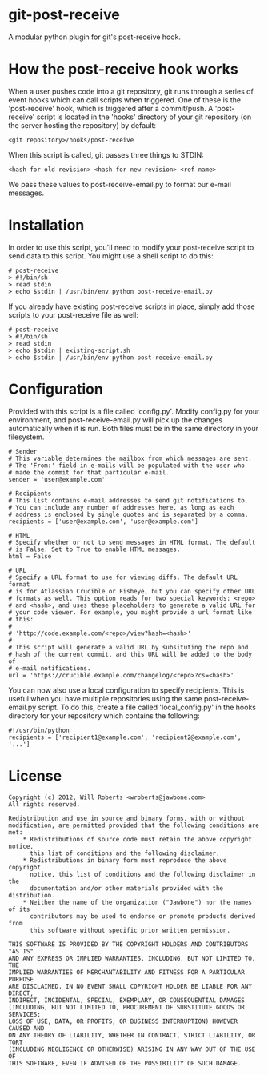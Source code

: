 git-post-receive
================
A modular python plugin for git's post-receive hook.

How the post-receive hook works
===============================
When a user pushes code into a git repository, git runs through a series of
event hooks which can call scripts when triggered. One of these is the
'post-receive' hook, which is triggered after a commit/push. A
'post-receive' script is located in the 'hooks' directory of your git
repository (on the server hosting the repository) by default:

    <git repository>/hooks/post-receive

When this script is called, git passes three things to STDIN:

    <hash for old revision> <hash for new revision> <ref name>

We pass these values to post-receive-email.py to format our e-mail messages.

Installation
============
In order to use this script, you'll need to modify your post-receive script
to send data to this script. You might use a shell script to do this:

    # post-receive
    > #!/bin/sh
    > read stdin
    > echo $stdin | /usr/bin/env python post-receive-email.py

If you already have existing post-receive scripts in place, simply add those
scripts to your post-receive file as well:

    # post-receive
    > #!/bin/sh
    > read stdin
    > echo $stdin | existing-script.sh
    > echo $stdin | /usr/bin/env python post-receive-email.py

Configuration
=============
Provided with this script is a file called 'config.py'. Modify config.py 
for your environment, and post-receive-email.py will pick up the changes 
automatically when it is run. Both files must be in the same directory 
in your filesystem.


    # Sender
    # This variable determines the mailbox from which messages are sent.
    # The 'From:' field in e-mails will be populated with the user who
    # made the commit for that particular e-mail.
    sender = 'user@example.com'

    # Recipients
    # This list contains e-mail addresses to send git notifications to.
    # You can include any number of addresses here, as long as each 
    # address is enclosed by single quotes and is separated by a comma.
    recipients = ['user@example.com', 'user@example.com']

    # HTML
    # Specify whether or not to send messages in HTML format. The default
    # is False. Set to True to enable HTML messages.
    html = False

    # URL
    # Specify a URL format to use for viewing diffs. The default URL format
    # is for Atlassian Crucible or Fisheye, but you can specify other URL
    # formats as well. This option reads for two special keywords: <repo>
    # and <hash>, and uses these placeholders to generate a valid URL for
    # your code viewer. For example, you might provide a url format like
    # this:
    #
    # 'http://code.example.com/<repo>/view?hash=<hash>'
    #
    # This script will generate a valid URL by subsituting the repo and
    # hash of the current commit, and this URL will be added to the body of
    # e-mail notifications.
    url = 'https://crucible.example.com/changelog/<repo>?cs=<hash>'

You can now also use a local configuration to specify recipients. This is
useful when you have multiple repositories using the same post-receive-email.py
script. To do this, create a file called 'local_config.py' in the hooks directory
for your repository which contains the following:

    #!/usr/bin/python
    recipients = ['recipient1@example.com', 'recipient2@example.com', '...']

License
=======

    Copyright (c) 2012, Will Roberts <wroberts@jawbone.com>
    All rights reserved.

    Redistribution and use in source and binary forms, with or without
    modification, are permitted provided that the following conditions are met:
        * Redistributions of source code must retain the above copyright notice,
          this list of conditions and the following disclaimer.
        * Redistributions in binary form must reproduce the above copyright
          notice, this list of conditions and the following disclaimer in the
          documentation and/or other materials provided with the distribution.
        * Neither the name of the organization ("Jawbone") nor the names of its
          contributors may be used to endorse or promote products derived from
          this software without specific prior written permission.

    THIS SOFTWARE IS PROVIDED BY THE COPYRIGHT HOLDERS AND CONTRIBUTORS "AS IS"
    AND ANY EXPRESS OR IMPLIED WARRANTIES, INCLUDING, BUT NOT LIMITED TO, THE
    IMPLIED WARRANTIES OF MERCHANTABILITY AND FITNESS FOR A PARTICULAR PURPOSE
    ARE DISCLAIMED. IN NO EVENT SHALL COPYRIGHT HOLDER BE LIABLE FOR ANY DIRECT,
    INDIRECT, INCIDENTAL, SPECIAL, EXEMPLARY, OR CONSEQUENTIAL DAMAGES
    (INCLUDING, BUT NOT LIMITED TO, PROCUREMENT OF SUBSTITUTE GOODS OR SERVICES;
    LOSS OF USE, DATA, OR PROFITS; OR BUSINESS INTERRUPTION) HOWEVER CAUSED AND
    ON ANY THEORY OF LIABILITY, WHETHER IN CONTRACT, STRICT LIABILITY, OR TORT
    (INCLUDING NEGLIGENCE OR OTHERWISE) ARISING IN ANY WAY OUT OF THE USE OF
    THIS SOFTWARE, EVEN IF ADVISED OF THE POSSIBILITY OF SUCH DAMAGE.
